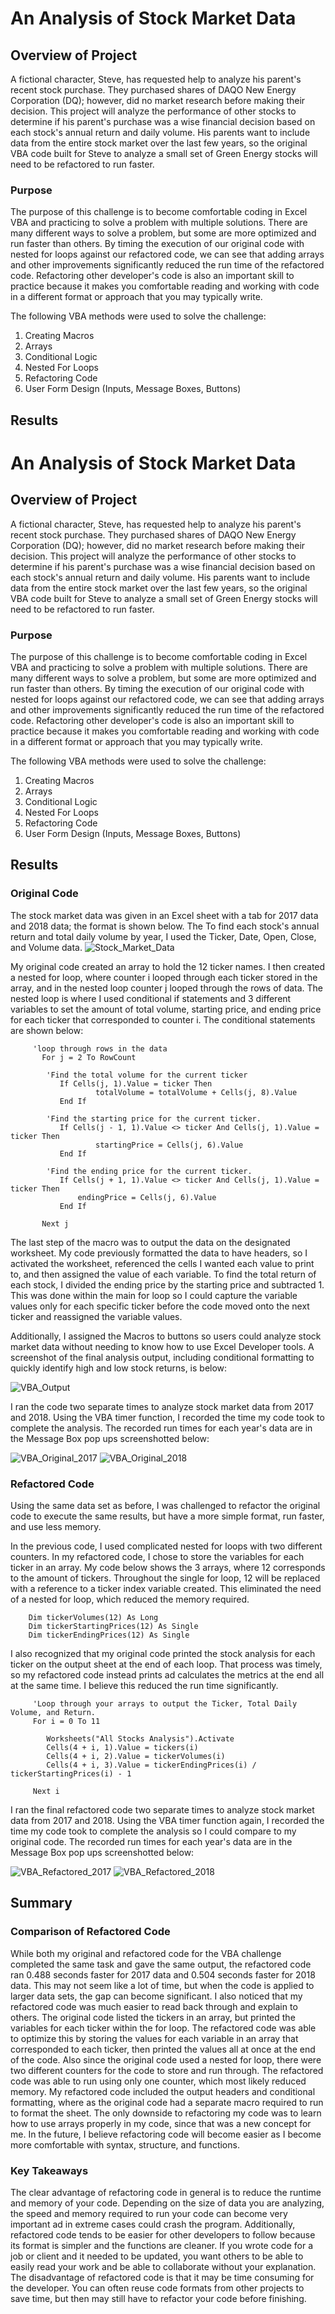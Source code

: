 # An Analysis of Stock Market Data

## Overview of Project
A fictional character, Steve, has requested help to analyze his parent's recent stock purchase. They purchased shares of DAQO New Energy Corporation (DQ); however, did no market research before making their decision. This project will analyze the performance of other stocks to determine if his parent's purchase was a wise financial decision based on each stock's annual return and daily volume. His parents want to include data from the entire stock market over the last few years, so the original VBA code built for Steve to analyze a small set of Green Energy stocks will need to be refactored to run faster.

### Purpose
The purpose of this challenge is to become comfortable coding in Excel VBA and practicing to solve a problem with multiple solutions. There are many different ways to solve a problem, but some are more optimized and run faster than others. By timing the execution of our original code with nested for loops against our refactored code, we can see that adding arrays and other improvements significantly reduced the run time of the refactored code. Refactoring other developer's code is also an important skill to practice because it makes you comfortable reading and working with code in a different format or approach that you may typically write. 

The following VBA methods were used to solve the challenge: 

1. Creating Macros
2. Arrays
3. Conditional Logic
4. Nested For Loops
5. Refactoring Code
6. User Form Design (Inputs, Message Boxes, Buttons)

## Results


# An Analysis of Stock Market Data

## Overview of Project
A fictional character, Steve, has requested help to analyze his parent's recent stock purchase. They purchased shares of DAQO New Energy Corporation (DQ); however, did no market research before making their decision. This project will analyze the performance of other stocks to determine if his parent's purchase was a wise financial decision based on each stock's annual return and daily volume. His parents want to include data from the entire stock market over the last few years, so the original VBA code built for Steve to analyze a small set of Green Energy stocks will need to be refactored to run faster.

### Purpose
The purpose of this challenge is to become comfortable coding in Excel VBA and practicing to solve a problem with multiple solutions. There are many different ways to solve a problem, but some are more optimized and run faster than others. By timing the execution of our original code with nested for loops against our refactored code, we can see that adding arrays and other improvements significantly reduced the run time of the refactored code. Refactoring other developer's code is also an important skill to practice because it makes you comfortable reading and working with code in a different format or approach that you may typically write. 

The following VBA methods were used to solve the challenge: 

1. Creating Macros
2. Arrays
3. Conditional Logic
4. Nested For Loops
5. Refactoring Code
6. User Form Design (Inputs, Message Boxes, Buttons)

## Results


### Original Code
The stock market data was given in an Excel sheet with a tab for 2017 data and 2018 data; the format is shown below. The To find each stock's annual return and total daily volume by year, I used the Ticker, Date, Open, Close, and Volume data. 
![Stock_Market_Data](../main/Resources/VBA_Challege_Data.png)

My original code created an array to hold the 12 ticker names. I then created a nested for loop, where counter i looped through each ticker stored in the array, and in the nested loop counter j looped through the rows of data. The nested loop is where I used conditional if statements and 3 different variables to set the amount of total volume, starting price, and ending price for each ticker that corresponded to counter i. The conditional statements are shown below:


```
     'loop through rows in the data
       For j = 2 To RowCount
        
        'Find the total volume for the current ticker
           If Cells(j, 1).Value = ticker Then
                   totalVolume = totalVolume + Cells(j, 8).Value
           End If
        
        'Find the starting price for the current ticker.
           If Cells(j - 1, 1).Value <> ticker And Cells(j, 1).Value = ticker Then
                   startingPrice = Cells(j, 6).Value
           End If
        
        'Find the ending price for the current ticker.
           If Cells(j + 1, 1).Value <> ticker And Cells(j, 1).Value = ticker Then
               endingPrice = Cells(j, 6).Value
           End If
           
       Next j
```

The last step of the macro was to output the data on the designated worksheet. My code previously formatted the data to have headers, so I activated the worksheet, referenced the cells I wanted each value to print to, and then assigned the value of each variable. To find the total return of each stock, I divided the ending price by the starting price and subtracted 1. This was done within the main for loop so I could capture the variable values only for each specific ticker before the code moved onto the next ticker and reassigned the variable values. 

Additionally, I assigned the Macros to buttons so users could analyze stock market data without needing to know how to use Excel Developer tools. A screenshot of the final analysis output, including conditional formatting to quickly identify high and low stock returns, is below: 

![VBA_Output](../main/Resources/VBA_Challenge_Output.png)


I ran the code two separate times to analyze stock market data from 2017 and 2018. Using the VBA timer function, I recorded the time my code took to complete the analysis. The recorded run times for each year's data are in the Message Box pop ups screenshotted below: 

![VBA_Original_2017](../main/Resources/VBA_Original_2017.png) ![VBA_Original_2018](../main/Resources/VBA_Original_2017.png)

### Refactored Code
Using the same data set as before, I was challenged to refactor the original code to execute the same results, but have a more simple format, run faster, and use less memory.

In the previous code, I used complicated nested for loops with two different counters. In my refactored code, I chose to store the variables for each ticker in an array. My code below shows the 3 arrays, where 12 corresponds to the amount of tickers. Throughout the single for loop, 12 will be replaced with a reference to a ticker index variable created. This eliminated the need of a nested for loop, which reduced the memory required.

```
    Dim tickerVolumes(12) As Long
    Dim tickerStartingPrices(12) As Single
    Dim tickerEndingPrices(12) As Single
```

I also recognized that my original code printed the stock analysis for each ticker on the output sheet at the end of each loop. That process was timely, so my refactored code instead prints ad calculates the metrics at the end all at the same time. I believe this reduced the run time significantly. 
```
     'Loop through your arrays to output the Ticker, Total Daily Volume, and Return.
     For i = 0 To 11
        
        Worksheets("All Stocks Analysis").Activate
        Cells(4 + i, 1).Value = tickers(i)
        Cells(4 + i, 2).Value = tickerVolumes(i)
        Cells(4 + i, 3).Value = tickerEndingPrices(i) / tickerStartingPrices(i) - 1
        
     Next i
```

I ran the final refactored code two separate times to analyze stock market data from 2017 and 2018. Using the VBA timer function again, I recorded the time my code took to complete the analysis so I could compare to my original code. The recorded run times for each year's data are in the Message Box pop ups screenshotted below: 

![VBA_Refactored_2017](../main/Resources/VBA_Challenge_2017.png) ![VBA_Refactored_2018](../main/Resources/VBA_Challenge_2018.png)

## Summary

### Comparison of Refactored Code
While both my original and refactored code for the VBA challenge completed the same task and gave the same output, the refactored code ran 0.488 seconds faster for 2017 data and 0.504 seconds faster for 2018 data. This may not seem like a lot of time, but when the code is applied to larger data sets, the gap can become significant. I also noticed that my refactored code was much easier to read back through and explain to others. The original code listed the tickers in an array, but printed the variables for each ticker within the for loop. The refactored code was able to optimize this by storing the values for each variable in an array that corresponded to each ticker, then printed the values all at once at the end of the code. Also since the original code used a nested for loop, there were two different counters for the code to store and run through. The refactored code was able to run using only one counter, which most likely reduced memory. My refactored code included the output headers and conditional formatting, where as the original code had a separate macro required to run to format the sheet. The only downside to refactoring my code was to learn how to use arrays properly in my code, since that was a new concept for me. In the future, I believe refactoring code will become easier as I become more comfortable with syntax, structure, and functions. 

### Key Takeaways
The clear advantage of refactoring code in general is to reduce the runtime and memory of your code. Depending on the size of data you are analyzing, the speed and memory required to run your code can become very important ad in extreme cases could crash the program. Additionally, refactored code tends to be easier for other developers to follow because its format is simpler and the functions are cleaner. If you wrote code for a job or client and it needed to be updated, you want others to be able to easily read your work and be able to collaborate without your explanation. The disadvantage of refactored code is that it may be time consuming for the developer. You can often reuse code formats from other projects to save time, but then may still have to refactor your code before finishing.

